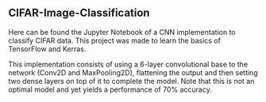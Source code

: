 ## CIFAR-Image-Classification
Here can be found the Jupyter Notebook of a CNN implementation to classify CIFAR data. 
This project was made to learn the basics of TensorFlow and Kerras.

This implementation consists of using a 6-layer convolutional base to the network (Conv2D and MaxPooling2D), flattening the output and then setting two dense layers on top of it to complete the model. Note that this is not an optimal model and yet yields a performance of 70% accuracy.
